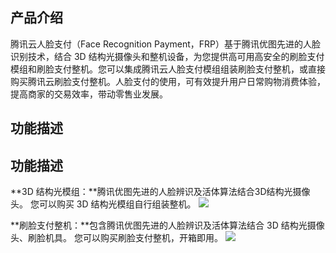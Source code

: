 ## 产品介绍
腾讯云人脸支付（Face Recognition Payment，FRP）基于腾讯优图先进的人脸识别技术，结合 3D 结构光摄像头和整机设备，为您提供高可用高安全的刷脸支付模组和刷脸支付整机。您可以集成腾讯云人脸支付模组组装刷脸支付整机，或直接购买腾讯云刷脸支付整机。人脸支付的使用，可有效提升用户日常购物消费体验，提高商家的交易效率，带动零售业发展。


## 功能描述
## 功能描述
**3D 结构光模组：**腾讯优图先进的人脸辨识及活体算法结合3D结构光摄像头。
您可以购买 3D 结构光模组自行组装整机。
![](https://main.qcloudimg.com/raw/dde858475cf697e06a77d9e779c77444.png)

**刷脸支付整机：**包含腾讯优图先进的人脸辨识及活体算法结合 3D 结构光摄像头、刷脸机具。
您可以购买刷脸支付整机，开箱即用。
![](https://main.qcloudimg.com/raw/b13d84873d49e019df965d2607b0d366.png)
